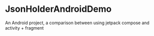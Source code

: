 # JsonHolderAndroidDemo
An Android project, a comparison between using jetpack compose and activity + fragment
